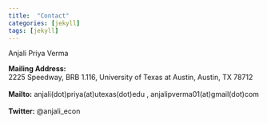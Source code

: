 ```yaml
---
title:  "Contact"
categories: [jekyll]
tags: [jekyll]
---
```

Anjali Priya Verma

<strong>Mailing Address:</strong><br/> 2225 Speedway, BRB 1.116, University of Texas at Austin, Austin, TX 78712 
<br/><br/>
<strong>Mailto:</strong> anjali(dot)priya(at)utexas(dot)edu  ,  anjalipverma01(at)gmail(dot)com
<br/><br/>
<strong>Twitter:</strong> @anjali_econ

